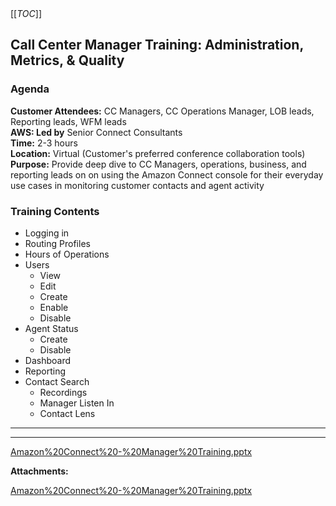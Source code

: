   

  

|    |    |    |    |
| --- | --- | --- | --- |

  

[[_TOC_]]

Call Center Manager Training: Administration, Metrics, & Quality
----------------------------------------------------------------

### **Agenda**

**Customer Attendees:** CC Managers, CC Operations Manager, LOB leads, Reporting leads, WFM leads  
**AWS: Led by** Senior Connect Consultants  
**Time:** 2-3 hours  
**Location:** Virtual (Customer's preferred conference collaboration tools)  
**Purpose:** Provide deep dive to CC Managers, operations, business, and reporting leads on on using the Amazon Connect console for their everyday use cases in monitoring customer contacts and agent activity

### Training Contents

*   Logging in
*   Routing Profiles
*   Hours of Operations
*   Users
    *   View
    *   Edit
    *   Create
    *   Enable
    *   Disable
*   Agent Status
    *   Create
    *   Disable
*   Dashboard
*   Reporting
*   Contact Search
    *   Recordings
    *   Manager Listen In
    *   Contact Lens

* * *

  

  

* * *

  

  

 [Amazon%20Connect%20-%20Manager%20Training.pptx](/.attachments/DK-MobilizeforConnect/Amazon%20Connect%20-%20Manager%20Training.pptx)

 **Attachments:** 


[Amazon%20Connect%20-%20Manager%20Training.pptx](/.attachments/DK-MobilizeforConnect/Amazon%20Connect%20-%20Manager%20Training.pptx)
